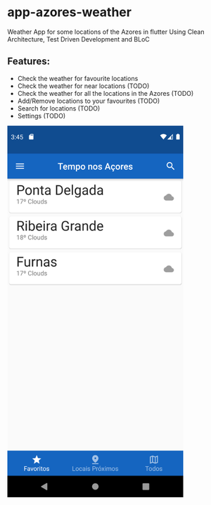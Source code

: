 # app-azores-weather
 Weather App for some locations of the Azores in flutter
 Using Clean Architecture, Test Driven Development and BLoC

## Features:
- Check the weather for favourite locations
- Check the weather for near locations (TODO)
- Check the weather for all the locations in the Azores (TODO)
- Add/Remove locations to your favourites (TODO)
- Search for locations (TODO)
- Settings (TODO)

<img src="previews/favs_page_preview.png" width="400">
